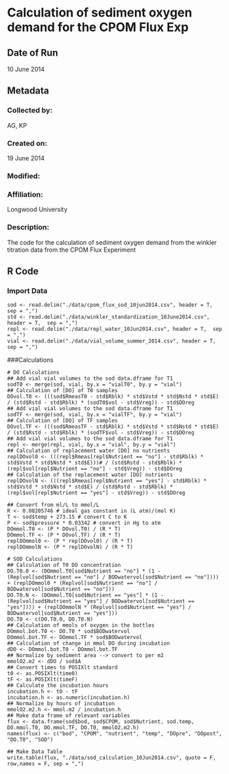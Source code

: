 # Calculation of sediment oxygen demand for the CPOM Flux Exp

## Date of Run 

10 June 2014

## Metadata

### Collected by:

AG, KP

### Created on:

19 June 2014

### Modified:

### Affiliation:

Longwood University

### Description: 

The code for the calculation of sediment oxygen demand from the winkler titration data from the CPOM Flux Experiment

## R Code

### Import Data

    sod <- read.delim("./data/cpom_flux_sod_10jun2014.csv", header = T, sep = ",")
    std <- read.delim("./data/winkler_standardization_10June2014.csv", header = T,  sep = ",")
    repl <- read.delim("./data/repl_water_10Jun2014.csv", header = T,  sep = ",")
    vial <- read.delim("./data/vial_volume_summer_2014.csv", header = T,  sep = ",")

###Calculations

    # DO Calculations
    ## Add vial vial volumes to the sod data.dframe for T1
    sodT0 <- merge(sod, vial, by.x = "vialT0", by.y = "vial")
    ## Calculation of [DO] of T0 samples
    DOvol.T0 <- (((sod$RmeasT0 - std$Rblk) * std$Vstd * std$Nstd * std$E) / (std$Rstd - std$Rblk) * (sodT0$vol - std$Vreg)) - std$DOreg
    ## Add vial vial volumes to the sod data.dframe for T1
    sodTF <- merge(sod, vial, by.x = "vialTF", by.y = "vial")
    ## Calculation of [DO] of TF samples
    DOvol.TF <- (((sod$RmeasTF - std$Rblk) * std$Vstd * std$Nstd * std$E) / (std$Rstd - std$Rblk) * (sodTF$vol - std$Vreg)) - std$DOreg
    ## Add vial vial volumes to the sod data.dframe for T1
    repl <- merge(repl, vial, by.x = "vial", by.y = "vial")
    ## Calculation of replacement water [DO] no nutrients
    replDOvol0 <- (((repl$Rmeas[repl$Nutrient == "no"] - std$Rblk) * std$Vstd * std$Nstd * std$E)))# / (std$Rstd - std$Rblk) * (repl$vol[repl$Nutrient == "no"] - std$Vreg)) - std$DOreg
    ## Calculation of the replacement water [DO] nutrients
    replDOvolN <- (((repl$Rmeas[repl$Nutrient == "yes"] - std$Rblk) * std$Vstd * std$Nstd * std$E) / (std$Rstd - std$Rblk) * (repl$vol[repl$Nutrient == "yes"] - std$Vreg)) - std$DOreg

    ## Convert from ml/L to mmol/L
    R <- 0.08205746 # ideal gas constant in (L atm)/(mol K)
    T <- sod$temp + 273.15 # convert C to K
    P <- sod$pressure * 0.03342 # convert in Hg to atm
    DOmmol.T0 <- (P * DOvol.T0) / (R * T)
    DOmmol.TF <- (P * DOvol.TF) / (R * T)
    replDOmmol0 <- (P * replDOvol0) / (R * T)
    replDOmmolN <- (P * replDOvolN) / (R * T)
                   
    # SOD Calculations
    ## Calculation of T0 DO concentration
    DO.T0.0 <- (DOmmol.T0[sod$Nutrient == "no"] * (1 - (Replvol[sod$Nutrient == "no"] / BODwatervol[sod$Nutrient == "no"]))) + (replDOmmol0 * (Replvol[sod$Nutrient == "no"] / BODwatervol[sod$Nutrient == "no"]))
    DO.T0.N <- (DOmmol.T0[sod$Nutrient == "yes"] * (1 - (Replvol[sod$Nutrient == "yes"] / BODwatervol[sod$Nutrient == "yes"]))) + (replDOmmolN * (Replvol[sod$Nutrient == "yes"] / BODwatervol[sod$Nutrient == "yes"]))
    DO.T0 <- c(DO.T0.0, DO.T0.N)
    ## Calculation of mmols of oxygen in the bottles
    DOmmol.bot.T0 <- DO.T0 * sod$BODwatervol
    DOmmol.bot.TF <- DOmmol.TF * sod$BODwatervol
    ## Calculation of change in mmol DO during incubation
    dDO <- DOmmol.bot.T0 - DOmmol.bot.TF
    ## Normalize by sediment area --> convert to per m2
    mmolO2.m2 <- dDO / sod$A
    ## Convert times to POSIXlt standard
    t0 <- as.POSIXlt(time0)
    tF <- as.POSIXlt(timeF)
    ## Calculate the incubation hours
    incubation.h <- t0 - tF
    incubation.h <- as.numeric(incubation.h)
    ## Normalize by hours of incubation
    mmolO2.m2.h <- mmol.m2 / incubation.h
    ## Make data frame of relevant variables
    flux <- data.frame(sod$bod, sod$CPOM, sod$Nutrient, sod.temp, DO.mmol.T0, DO.mmol.TF, DO.T0, mmolO2.m2.h)
    names(flux) <- c("bod", "CPOM", "nutrient", "temp", "DOpre", "DOpost", "DO.T0", "SOD")

    ## Make Data Table
    write.table(flux, "./data/sod_calculation_10Jun2014.csv", quote = F, row,names = F, sep = ",")
    
